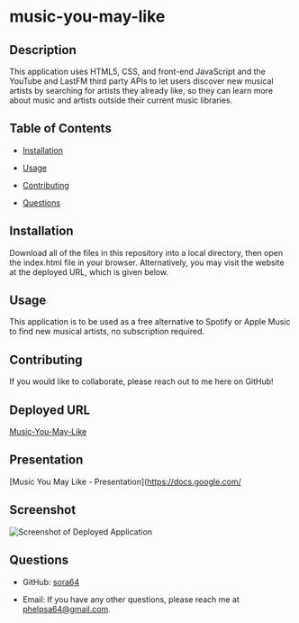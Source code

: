 # music-you-may-like

## Description

This application uses HTML5, CSS, and front-end JavaScript and the YouTube and LastFM third party APIs to let users discover new musical artists by searching for artists they already like, so they can learn more about music and artists outside their current music libraries.

## Table of Contents

- [Installation](#installation)
- [Usage](#usage)

- [Contributing](#contributing)

- [Questions](#questions)

## Installation

Download all of the files in this repository into a local directory, then open the index.html file in your browser. Alternatively, you may visit the website at the deployed URL, which is given below.

## Usage

This application is to be used as a free alternative to Spotify or Apple Music to find new musical artists, no subscription required.

## Contributing

If you would like to collaborate, please reach out to me here on GitHub!

## Deployed URL

[Music-You-May-Like](https://tuckerlarrabee.github.io/Music-You-May-Like/)

## Presentation

[Music You May Like - Presentation](https://docs.google.com/

## Screenshot

![Screenshot of Deployed Application](./assets/images/Music-You-May-Like_Screenshot.png) 

## Questions

- GitHub: [sora64](https://github.com/sora64/)

- Email: If you have any other questions, please reach me at [phelpsa64@gmail.com](mailto:phelpsa64@gmail.com).
